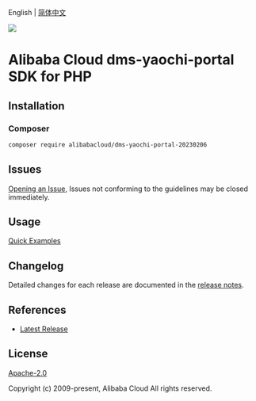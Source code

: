 English | [简体中文](README-CN.md)

![](https://aliyunsdk-pages.alicdn.com/icons/AlibabaCloud.svg)

# Alibaba Cloud dms-yaochi-portal SDK for PHP

## Installation

### Composer

```bash
composer require alibabacloud/dms-yaochi-portal-20230206
```

## Issues

[Opening an Issue](https://github.com/aliyun/alibabacloud-php-sdk/issues/new), Issues not conforming to the guidelines may be closed immediately.

## Usage

[Quick Examples](https://github.com/aliyun/alibabacloud-php-sdk/blob/master/docs/0-Examples-EN.md#quick-examples)

## Changelog

Detailed changes for each release are documented in the [release notes](./ChangeLog.txt).

## References

* [Latest Release](https://github.com/aliyun/alibabacloud-php-sdk/)

## License

[Apache-2.0](http://www.apache.org/licenses/LICENSE-2.0)

Copyright (c) 2009-present, Alibaba Cloud All rights reserved.
